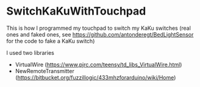 # SwitchKaKuWithTouchpad
This is how I programmed my touchpad to switch my KaKu switches (real ones and faked ones, see https://github.com/antonderegt/BedLightSensor for the code to fake a KaKu switch)

I used two libraries
* VirtualWire (https://www.pjrc.com/teensy/td_libs_VirtualWire.html)
* NewRemoteTransmitter (https://bitbucket.org/fuzzillogic/433mhzforarduino/wiki/Home)
